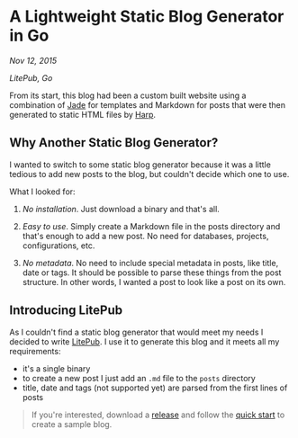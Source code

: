 # A Lightweight Static Blog Generator in Go

*Nov 12, 2015*

*LitePub, Go*

From its start, this blog had been a custom built website using a combination of
[Jade](http://jade-lang.com) for templates and Markdown for posts that were then
generated to static HTML files by [Harp](http://harpjs.com).

## Why Another Static Blog Generator?

I wanted to switch to some static blog generator because it was a little tedious
to add new posts to the blog, but couldn't decide which one to use.

What I looked for:

1. *No installation*. Just download a binary and that's all.

2. *Easy to use*. Simply create a Markdown file in the posts directory and
that's enough to add a new post. No need for databases, projects,
configurations, etc.

3. *No metadata*. No need to include special metadata in posts, like title, date
or tags. It should be possible to parse these things from the post structure. In
other words, I wanted a post to look like a post on its own.

## Introducing LitePub

As I couldn't find a static blog generator that would meet my needs I decided to
write [LitePub](https://github.com/mirovarga/litepub). I use it to generate this
blog and it meets all my requirements:

- it's a single binary
- to create a new post I just add an `.md` file to the `posts` directory
- title, date and tags (not supported yet) are parsed from the first lines of
  posts

> If you're interested,
download a [release](https://github.com/mirovarga/litepub/releases) and follow
the [quick start](https://github.com/mirovarga/litepub#quick-start) to create
a sample blog.

